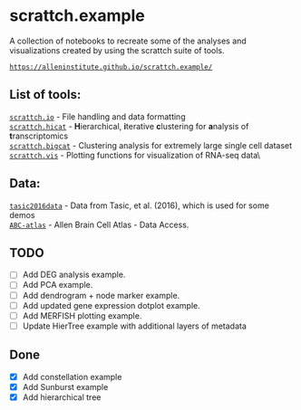 # scrattch.example

A collection of notebooks to recreate some of the analyses and visualizations created by using the scrattch suite of tools.

[`https://alleninstitute.github.io/scrattch.example/`](https://alleninstitute.github.io/scrattch.example/)

## List of tools:

[`scrattch.io`](https://github.com/AllenInstitute/scrattch.io) - File handling and data formatting\
[`scrattch.hicat`](https://github.com/AllenInstitute/scrattch.hicat) - **H**ierarchical, **i**terative **c**lustering for **a**nalysis of **t**ranscriptomics\
[`scrattch.bigcat`](https://github.com/AllenInstitute/scrattch.bigcat) - Clustering analysis for extremely large single cell dataset\
[`scrattch.vis`](https://github.com/AllenInstitute/scrattch.vis) - Plotting functions for visualization of RNA-seq data\


## Data:

[`tasic2016data`](https://github.com/AllenInstitute/tasic2016data) - Data from Tasic, et al. (2016), which is used for some demos\
[`ABC-atlas`](https://alleninstitute.github.io/abc_atlas_access/intro.html) - Allen Brain Cell Atlas - Data Access.


## TODO

- [ ] Add DEG analysis example.
- [ ] Add PCA example.
- [ ] Add dendrogram + node marker example.
- [ ] Add updated gene expression dotplot example.
- [ ] Add MERFISH plotting example.
- [ ] Update HierTree example with additional layers of metadata

## Done

- [x] Add constellation example
- [x] Add Sunburst example
- [x] Add hierarchical tree 
